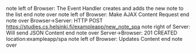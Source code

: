 note left of Browser:
The Event Handler creates and adds the new note to the list
end note over 
note left of Browser:
Make AJAX Content Request
end note over 
Browser->Server: HTTP POST https://studies.cs.helsinki.fi/exampleapp/new_note_spa
note right of Server:
Will send JSON Content
end note over
Server->Browser: 201 CREATED location:exampleapp/spa
note left of Browser:
Updates Content
end note over 
